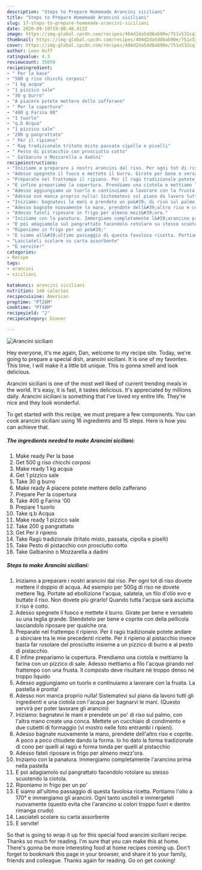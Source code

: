 ```yaml
---
description: "Steps to Prepare Homemade Arancini siciliani"
title: "Steps to Prepare Homemade Arancini siciliani"
slug: 17-steps-to-prepare-homemade-arancini-siciliani
date: 2020-09-10T19:08:48.813Z
image: https://img-global.cpcdn.com/recipes/404d2da5dd8ab90e/751x532cq70/arancini-siciliani-recipe-main-photo.jpg
thumbnail: https://img-global.cpcdn.com/recipes/404d2da5dd8ab90e/751x532cq70/arancini-siciliani-recipe-main-photo.jpg
cover: https://img-global.cpcdn.com/recipes/404d2da5dd8ab90e/751x532cq70/arancini-siciliani-recipe-main-photo.jpg
author: Leon Huff
ratingvalue: 4.3
reviewcount: 35659
recipeingredient:
- " Per la base"
- "500 g riso chicchi corposi"
- "1 kg acqua"
- "1 pizzico sale"
- "30 g burro"
- "A piacere potete mettere dello zafferano"
- " Per la copertura"
- "400 g Farina 00"
- "1 tuorlo"
- "q.b Acqua"
- "1 pizzico sale"
- "200 g pangrattato"
- " Per il ripieno"
- " Rag tradizionale tritato misto passata cipolla e piselli"
- " Pesto di pistacchio con prosciutto cotto"
- " Galbanino o Mozzarella a dadini"
recipeinstructions:
- "Iniziamo a preparare i nostri arancini dal riso. Per ogni tot di riso dovete mettere il doppio di acqua. Ad esempio per 500g di riso ne dovete mettere 1kg. Portate ad ebollizione l&#39;acqua, salatela, un filo d&#39;olio evo e buttate il riso. Non dovete più girarlo! Quando tutta l&#39;acqua sarà asciutta il riso è cotto."
- "Adesso spegnete il fuoco e mettete il burro. Girate per bene e versatelo su una teglia grande. Stendetelo per bene e coprite con della pellicola lasciandolo riposare per qualche ora."
- "Preparate nel frattempo il ripieno. Per il ragù tradizionale potete andare a sbirciare tra le mie precedenti ricette. Per il ripieno al pistacchio invece basta far rosolare del prosciutto insieme a un pizzico di burro e al pesto di pistacchio."
- "E infine prepariamo la copertura. Prendiamo una ciotola e mettiamo la farina con un pizzico di sale. Adesso mettiamo a filo l&#39;acqua girando nel frattempo con una frusta. Il composto deve risultare nè troppo denso né troppo liquido"
- "Adesso aggiungiamo un tuorlo e continuiamo a lavorare con la frusta. La pastella è pronta!"
- "Adesso non manca proprio nulla! Sistematevi sul piano da lavoro tutti gli ingredienti e una ciotola con l&#39;acqua per bagnarvi le mani. (Questo servirà per poter lavorare gli arancini)"
- "Iniziamo: bagnatevi le mani e prendete un po&#39; di riso sul palmo, con l&#39;altra mano create una conca. Mettete un cucchiaio di condimento e due cubetti di formaggio (vi mostro nelle foto entrambi i ripieni)."
- "Adesso bagnate nuovamente la mano, prendete dell&#39;altro riso e coprite. A poco a poco chiudete dando la forma. Io ho dato la forma tradizionale di cono per quelli al ragù e forma tonda per quelli al pistacchio"
- "Adesso fateli riposare in frigo per almeno mezz&#39;ora."
- "Iniziamo con la panatura. Immergiamo completamente l&#39;arancino prima nella pastella"
- "E poi adagiamolo sul pangrattato facendolo rotolare su stesso scuotendo la ciotola."
- "Riponiamo in frigo per un po&#39;"
- "E siamo all&#39;ultimo passaggio di questa favolosa ricetta. Portiamo l&#39;olio a 170° e immergiamo gli arancini. Ogni tanto usciteli e immergeteli nuovamente (questo evita che l&#39;arancino si colori troppo fuori e dentro rimanga crudo)"
- "Lasciateli scolare su carta assorbente"
- "E servite!"
categories:
- Recipe
tags:
- arancini
- siciliani

katakunci: arancini siciliani 
nutrition: 140 calories
recipecuisine: American
preptime: "PT26M"
cooktime: "PT48M"
recipeyield: "2"
recipecategory: Dinner

---
```



![Arancini siciliani](https://img-global.cpcdn.com/recipes/404d2da5dd8ab90e/751x532cq70/arancini-siciliani-recipe-main-photo.jpg)

Hey everyone, it's me again, Dan, welcome to my recipe site. Today, we're going to prepare a special dish, arancini siciliani. It is one of my favorites. This time, I will make it a little bit unique. This is gonna smell and look delicious.

Arancini siciliani is one of the most well liked of current trending meals in the world. It's easy, it is fast, it tastes delicious. It's appreciated by millions daily. Arancini siciliani is something that I've loved my entire life. They're nice and they look wonderful.




To get started with this recipe, we must prepare a few components. You can cook arancini siciliani using 16 ingredients and 15 steps. Here is how you can achieve that.

<!--inarticleads1-->

##### The ingredients needed to make Arancini siciliani:

1. Make ready  Per la base
1. Get 500 g riso chicchi corposi
1. Make ready 1 kg acqua
1. Get 1 pizzico sale
1. Take 30 g burro
1. Make ready A piacere potete mettere dello zafferano
1. Prepare  Per la copertura
1. Take 400 g Farina &#39;00
1. Prepare 1 tuorlo
1. Take q.b Acqua
1. Make ready 1 pizzico sale
1. Take 200 g pangrattato
1. Get  Per il ripieno
1. Take  Ragù tradizionale (tritato misto, passata, cipolla e piselli)
1. Take  Pesto di pistacchio con prosciutto cotto
1. Take  Galbanino o Mozzarella a dadini




<!--inarticleads2-->

##### Steps to make Arancini siciliani:

1. Iniziamo a preparare i nostri arancini dal riso. Per ogni tot di riso dovete mettere il doppio di acqua. Ad esempio per 500g di riso ne dovete mettere 1kg. Portate ad ebollizione l&#39;acqua, salatela, un filo d&#39;olio evo e buttate il riso. Non dovete più girarlo! Quando tutta l&#39;acqua sarà asciutta il riso è cotto.
1. Adesso spegnete il fuoco e mettete il burro. Girate per bene e versatelo su una teglia grande. Stendetelo per bene e coprite con della pellicola lasciandolo riposare per qualche ora.
1. Preparate nel frattempo il ripieno. Per il ragù tradizionale potete andare a sbirciare tra le mie precedenti ricette. Per il ripieno al pistacchio invece basta far rosolare del prosciutto insieme a un pizzico di burro e al pesto di pistacchio.
1. E infine prepariamo la copertura. Prendiamo una ciotola e mettiamo la farina con un pizzico di sale. Adesso mettiamo a filo l&#39;acqua girando nel frattempo con una frusta. Il composto deve risultare nè troppo denso né troppo liquido
1. Adesso aggiungiamo un tuorlo e continuiamo a lavorare con la frusta. La pastella è pronta!
1. Adesso non manca proprio nulla! Sistematevi sul piano da lavoro tutti gli ingredienti e una ciotola con l&#39;acqua per bagnarvi le mani. (Questo servirà per poter lavorare gli arancini)
1. Iniziamo: bagnatevi le mani e prendete un po&#39; di riso sul palmo, con l&#39;altra mano create una conca. Mettete un cucchiaio di condimento e due cubetti di formaggio (vi mostro nelle foto entrambi i ripieni).
1. Adesso bagnate nuovamente la mano, prendete dell&#39;altro riso e coprite. A poco a poco chiudete dando la forma. Io ho dato la forma tradizionale di cono per quelli al ragù e forma tonda per quelli al pistacchio
1. Adesso fateli riposare in frigo per almeno mezz&#39;ora.
1. Iniziamo con la panatura. Immergiamo completamente l&#39;arancino prima nella pastella
1. E poi adagiamolo sul pangrattato facendolo rotolare su stesso scuotendo la ciotola.
1. Riponiamo in frigo per un po&#39;
1. E siamo all&#39;ultimo passaggio di questa favolosa ricetta. Portiamo l&#39;olio a 170° e immergiamo gli arancini. Ogni tanto usciteli e immergeteli nuovamente (questo evita che l&#39;arancino si colori troppo fuori e dentro rimanga crudo)
1. Lasciateli scolare su carta assorbente
1. E servite!




So that is going to wrap it up for this special food arancini siciliani recipe. Thanks so much for reading. I'm sure that you can make this at home. There's gonna be more interesting food at home recipes coming up. Don't forget to bookmark this page in your browser, and share it to your family, friends and colleague. Thanks again for reading. Go on get cooking!
